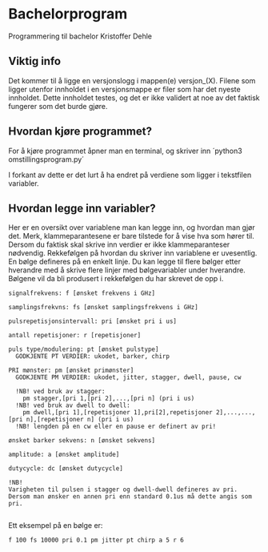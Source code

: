 # Bachelorprogram
Programmering til bachelor Kristoffer Dehle

## Viktig info

Det kommer til å ligge en versjonslogg i mappen(e) versjon_(X). Filene som ligger utenfor innholdet i en versjonsmappe er filer som har det nyeste innholdet. Dette innholdet testes, og det er ikke validert at noe av det faktisk fungerer som det burde gjøre. 

## Hvordan kjøre programmet?

For å kjøre programmet åpner man en terminal, og skriver inn ´python3 omstillingsprogram.py´

I forkant av dette er det lurt å ha endret på verdiene som ligger i tekstfilen variabler.

## Hvordan legge inn variabler?

Her er en oversikt over variablene man kan legge inn, og hvordan man gjør det. Merk, klammeparantesene er bare tilstede for å vise hva som hører til. Dersom du faktisk skal skrive inn verdier er ikke klammeparanteser nødvendig. Rekkefølgen på hvordan du skriver inn variablene er uvesentlig. En bølge defineres på en enkelt linje. Du kan legge til flere bølger etter hverandre med å skrive flere linjer med bølgevariabler under hverandre. Bølgene vil da bli produsert i rekkefølgen du har skrevet de opp i.

```
signalfrekvens: f [ønsket frekvens i GHz]

samplingsfrekvns: fs [ønsket samplingsfrekvens i GHz]

pulsrepetisjonsintervall: pri [ønsket pri i us]

antall repetisjoner: r [repetisjoner]

puls type/modulering: pt [ønsket pulstype]
  GODKJENTE PT VERDIER: ukodet, barker, chirp

PRI mønster: pm [ønsket primønster]
  GODKJENTE PM VERDIER: ukodet, jitter, stagger, dwell, pause, cw

  !NB! ved bruk av stagger:
    pm stagger,[pri 1,[pri 2],...,[pri n] (pri i us)
  !NB! ved bruk av dwell to dwell:
    pm dwell,[pri 1],[repetisjoner 1],pri[2],repetisjoner 2],...,...,[pri n],[repetisjoner n] (pri i us)
  !NB! lengden på en cw eller en pause er definert av pri!

ønsket barker sekvens: n [ønsket sekvens]
  
amplitude: a [ønsket amplitude]

dutycycle: dc [ønsket dutycycle]

!NB!
Varigheten til pulsen i stagger og dwell-dwell defineres av pri. Dersom man ønsker en annen pri enn standard 0.1us må dette angis som pri.


```

Ett eksempel på en bølge er:
```
f 100 fs 10000 pri 0.1 pm jitter pt chirp a 5 r 6
```
